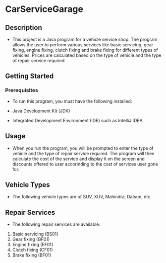 # CarServiceGarage
## Description
* This project is a Java program for a vehicle service shop. The program allows the user to perform various services like basic servicing, gear fixing, engine fixing, clutch fixing and brake fixing for different types of vehicles. Prices are calculated based on the type of vehicle and the type of repair service required.

## Getting Started
### Prerequisites
* To run this program, you must have the following installed:

* Java Development Kit (JDK)
* Integrated Development Environment (IDE) such as IntelliJ IDEA
## Usage
* When you run the program, you will be prompted to enter the type of vehicle and the type of repair service required. The program will then calculate the cost of the service and display it on the screen and discounts offered to user accorinding to the cost of services user gone for.
## Vehicle Types
* The following vehicle types are of SUV, XUV, Mahindra, Datsun, etc.
## Repair Services
* The following repair services are available:

1. Basic servicing (BS01)
2. Gear fixing (GF01)
3. Engine fixing (EF01)
4. Clutch fixing (CF01)
5. Brake fixing (BF01)
